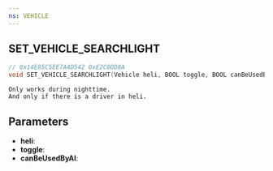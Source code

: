 ```yaml
---
ns: VEHICLE
---
```

## SET_VEHICLE_SEARCHLIGHT

```c
// 0x14E85C5EE7A4D542 0xE2C0DD8A
void SET_VEHICLE_SEARCHLIGHT(Vehicle heli, BOOL toggle, BOOL canBeUsedByAI);
```

```
Only works during nighttime.  
And only if there is a driver in heli.  
```

## Parameters
* **heli**: 
* **toggle**: 
* **canBeUsedByAI**: 

